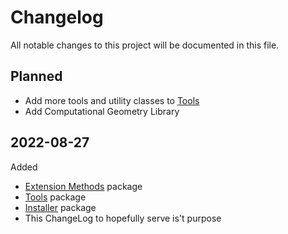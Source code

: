 # Changelog
All notable changes to this project will be documented in this file.

## Planned
- Add more tools and utility classes to [Tools]
- Add Computational Geometry Library

## 2022-08-27
Added
- [Extension Methods] package
- [Tools] package
- [Installer] package
- This ChangeLog to hopefully serve is't purpose

[Extension Methods]: https://github.com/NateArasti/UnityExtensions/tree/UnityExtensions-Methods
[Tools]: https://github.com/NateArasti/UnityExtensions/tree/UnityExtensions-Tools
[Installer]: https://github.com/NateArasti/UnityExtensions/tree/UnityExtensions-PackagesInstaller
